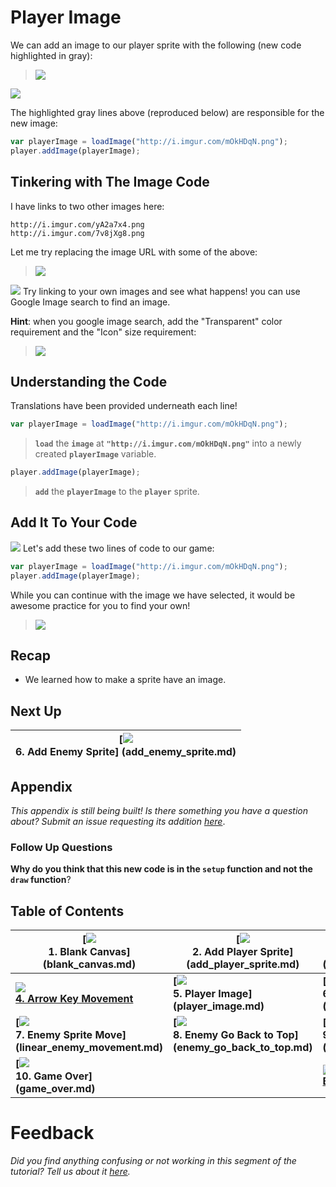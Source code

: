 # Player Image

We can add an image to our player sprite with the following (new code
highlighted in gray):

> ![](img/t5_add_image_js_bin.png)

[![](img/open_in_js_bin.png)](http://jsbin.com/qiyuno/39/edit?js,output)

The highlighted gray lines above (reproduced below) are responsible for the new
image:

```js
var playerImage = loadImage("http://i.imgur.com/mOkHDqN.png");
player.addImage(playerImage);
```

## Tinkering with The Image Code

I have links to two other images here:

```
http://i.imgur.com/yA2a7x4.png
http://i.imgur.com/7v8jXg8.png
```

Let me try replacing the image URL with some of the above:

> ![](img/t5_add_other_images.gif)

![](img/checkmark.png) Try linking to your own images and see what happens! you
can use Google Image search to find an image.

**Hint**: when you google image search, add the "Transparent" color requirement
and the "Icon" size requirement:

> ![](img/t5_google_image_search.gif)

## Understanding the Code

Translations have been provided underneath each line!
```js
var playerImage = loadImage("http://i.imgur.com/mOkHDqN.png");
```

> **`load`** the **`image`** at **`"http://i.imgur.com/mOkHDqN.png"`**
  into a newly created **`playerImage`** variable.

```js
player.addImage(playerImage);
```
> **`add`** the **`playerImage`** to the **`player`** sprite.

## Add It To Your Code

![](img/checkmark.png) Let's add these two lines of code to our game:

```js
var playerImage = loadImage("http://i.imgur.com/mOkHDqN.png");
player.addImage(playerImage);
```

While you can continue with the image we have selected, it would be awesome
practice for you to find your own!

> ![](img/t5_add_code.gif)

## Recap

- We learned how to make a sprite have an image.

## Next Up

| **[![](img/sq_6_add_enemy_sprite.gif)        <br> 6. Add Enemy Sprite]       (add_enemy_sprite.md)** |
| --------------------------------------------------------------------------------------------------- |

## Appendix

_This appendix is still being built! Is there something you have a question
about? Submit an issue requesting its addition
[here](https://github.com/hackedu/hackedu/issues)_.

### Follow Up Questions

**Why do you think that this new code is in the `setup` function and not the
`draw` function**?

## Table of Contents

| **[![](img/sq_1_blank_canvas.png)          <br> 1.  Blank Canvas]      (blank_canvas.md)**          | **[![](img/sq_2_add_player_sprite.png)    <br> 2. Add Player Sprite]    (add_player_sprite.md)**    | **[![](img/sq_3_linear_player_movement.gif)  <br> 3. Linear Player Movement] (linear_player_movement.md)** |
| --------------------------------------------------------------------------------------------------- | --------------------------------------------------------------------------------------------------- | ---------------------------------------------------------------------------------------------------------- |
| **[![](img/sq_4_arrow_key_movement.gif)    <br> 4.  Arrow Key Movement](arrow_key_movement.md)**    | **[![](img/sq_5_player_image.gif)         <br> 5. Player Image]         (player_image.md)**         | **[![](img/sq_6_add_enemy_sprite.gif)        <br> 6. Add Enemy Sprite]       (add_enemy_sprite.md)**       |
| **[![](img/sq_7_linear_enemy_movement.gif) <br> 7.  Enemy Sprite Move] (linear_enemy_movement.md)** | **[![](img/sq_8_enemy_go_back_to_top.gif) <br> 8. Enemy Go Back to Top] (enemy_go_back_to_top.md)** | **[![](img/sq_9_random_enemy_position.gif)   <br> 9. Random Enemy Position]  (random_enemy_position.md)**  |
| **[![](img/sq_10_game_over.gif)            <br> 10. Game Over]         (game_over.md)**             |                                                                                                     | **[![](img/readme.png) <br> Back to the README.md](README.md)**                                            |

# Feedback

_Did you find anything confusing or not working in this segment of the
tutorial? Tell us about it
[here](https://docs.google.com/forms/d/1IxbiDtyP-UOx3hRGu3o2I-iVll95xQ6I_pW8JS3TZ2k/viewform?entry.1677546962=The+player+image+in+the+bullet+dodging+game)._

